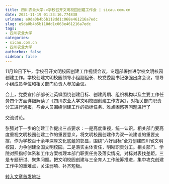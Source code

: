 ```yaml
---
title: 四川农业大学->学校召开文明校园创建工作会 | sicau.com.cn
date: 2021-11-19 01:23:16.774838
urlname: e9da0b4b5b118dd1c068e461216a7edc
slug: e9da0b4b5b118dd1c068e461216a7edc
tags: 
- 四川农业大学
categories:
- sicau.com.cn
- 四川农业大学
authorbox: false
sidebar: false
---
```

11月18日下午，学校召开文明校园创建工作视频会议，专题部署推进学校文明校园创建工作。学校创建文明校园领导小组副组长、校党委副书记张强出席会议，领导小组成员单位和相关部门负责人参加会议。

会上，党委宣传部部长江英飒围绕创建目标、创建周期、组织机构以及主要工作任务四个方面详细解读了《四川农业大学文明校园创建工作方案》，对相关部门职责分工进行通报，与会人员围绕创建工作的指标任务、难点困惑等问题进行了
<!--more-->
交流讨论。

张强对下一步的创建工作提出三点要求：一是高度重视，统一认识。相关部门要高度重视文明校园创建工作的重要意义，将文明校园创建作为双一流建设的重要支撑，作为学校百十余年深厚文化底蕴的彰显，围绕“六好目标”全力创建四川省文明校园，力争创建全国文明校园。二是落实主体责任，明晰职责分工。相关部门、学院对照指标体系和工作方案梳理本部门职责任务及落实情况，对标对表找差距。三是专题研讨、聚焦问题。把文明校园创建与三全育人工作统筹推进，集中攻克创建工作中的重难点，关注弱项、补齐短板。



[转入文章首发地址](https://news.sicau.edu.cn/info/1078/65584.htm)